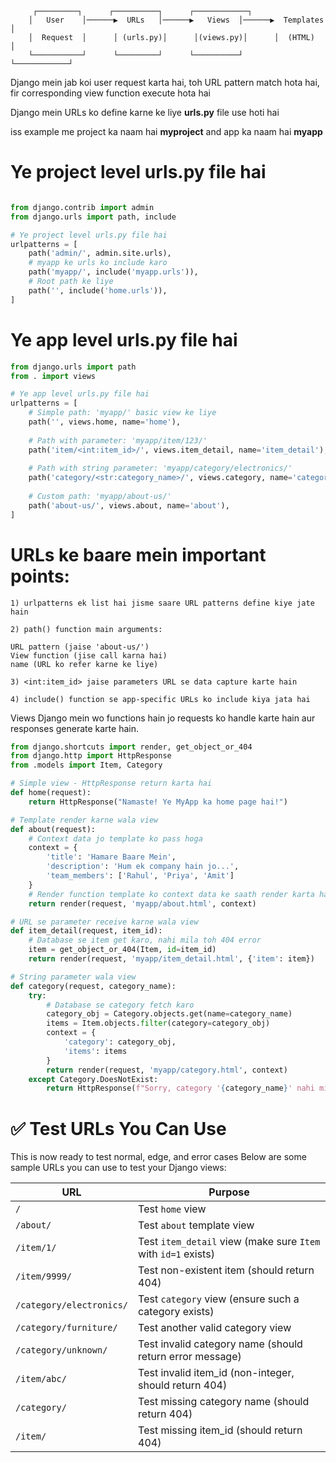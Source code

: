 ```
     ┌─────────┐      ┌──────────┐      ┌────────────┐
    │   User    │──────▶  URLs   │──────▶   Views  │──────▶  Templates │
    │  Request  │      │ (urls.py)│      │(views.py)│      │  (HTML)    │
    └───────────┘      └─────────┘      └──────────┘      └────────────┘
```

Django mein jab koi user request karta hai, toh URL pattern match hota hai, fir corresponding view function execute hota hai

Django mein URLs ko define karne ke liye **urls.py** file use hoti hai

iss example me project ka naam hai **myproject** and app ka naam hai **myapp**

# Ye project level urls.py file hai

```python

from django.contrib import admin
from django.urls import path, include

# Ye project level urls.py file hai
urlpatterns = [
    path('admin/', admin.site.urls),
    # myapp ke urls ko include karo
    path('myapp/', include('myapp.urls')),
    # Root path ke liye
    path('', include('home.urls')),
]
```

# Ye app level urls.py file hai

```python
from django.urls import path
from . import views

# Ye app level urls.py file hai
urlpatterns = [
    # Simple path: 'myapp/' basic view ke liye
    path('', views.home, name='home'),
    
    # Path with parameter: 'myapp/item/123/'
    path('item/<int:item_id>/', views.item_detail, name='item_detail'),
    
    # Path with string parameter: 'myapp/category/electronics/'
    path('category/<str:category_name>/', views.category, name='category'),
    
    # Custom path: 'myapp/about-us/'
    path('about-us/', views.about, name='about'),
]
```



# URLs ke baare mein important points:

```text
1) urlpatterns ek list hai jisme saare URL patterns define kiye jate hain

2) path() function main arguments:

URL pattern (jaise 'about-us/')
View function (jise call karna hai)
name (URL ko refer karne ke liye)

3) <int:item_id> jaise parameters URL se data capture karte hain

4) include() function se app-specific URLs ko include kiya jata hai
```

 Views Django mein wo functions hain jo requests ko handle karte hain aur responses generate karte hain.


```python
from django.shortcuts import render, get_object_or_404
from django.http import HttpResponse
from .models import Item, Category

# Simple view - HttpResponse return karta hai
def home(request):
    return HttpResponse("Namaste! Ye MyApp ka home page hai!")

# Template render karne wala view
def about(request):
    # Context data jo template ko pass hoga
    context = {
        'title': 'Hamare Baare Mein',
        'description': 'Hum ek company hain jo...',
        'team_members': ['Rahul', 'Priya', 'Amit']
    }
    # Render function template ko context data ke saath render karta hai
    return render(request, 'myapp/about.html', context)

# URL se parameter receive karne wala view
def item_detail(request, item_id):
    # Database se item get karo, nahi mila toh 404 error
    item = get_object_or_404(Item, id=item_id)
    return render(request, 'myapp/item_detail.html', {'item': item})

# String parameter wala view
def category(request, category_name):
    try:
        # Database se category fetch karo
        category_obj = Category.objects.get(name=category_name)
        items = Item.objects.filter(category=category_obj)
        context = {
            'category': category_obj,
            'items': items
        }
        return render(request, 'myapp/category.html', context)
    except Category.DoesNotExist:
        return HttpResponse(f"Sorry, category '{category_name}' nahi mili!")
```


# ✅ Test URLs You Can Use
This is now ready to test normal, edge, and error cases
Below are some sample URLs you can use to test your Django views:

| URL                            | Purpose                                                       |
|--------------------------------|---------------------------------------------------------------|
| `/`                            | Test `home` view                                               |
| `/about/`                      | Test `about` template view                                     |
| `/item/1/`                     | Test `item_detail` view (make sure `Item` with `id=1` exists) |
| `/item/9999/`                  | Test non-existent item (should return 404)                     |
| `/category/electronics/`       | Test `category` view (ensure such a category exists)           |
| `/category/furniture/`         | Test another valid category view                               |
| `/category/unknown/`           | Test invalid category name (should return error message)       |
| `/item/abc/`                   | Test invalid item_id (non-integer, should return 404)          |
| `/category/`                   | Test missing category name (should return 404)                 |
| `/item/`                       | Test missing item_id (should return 404)                       |



